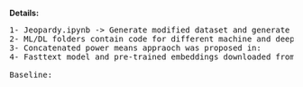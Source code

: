 <b> Details: </b>


<pre>
1- Jeopardy.ipynb -> Generate modified dataset and generate fastext models for "ques","ans","value".
2- ML/DL folders contain code for different machine and deep learning codes.
3- Concatenated power means appraoch was proposed in:
4- Fasttext model and pre-trained embeddings downloaded from:

Baseline:
</pre>
